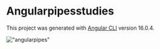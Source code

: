 # Angularpipesstudies

This project was generated with [Angular CLI](https://github.com/angular/angular-cli) version 16.0.4.

!["angularpipes"]("./main/src/assets/Screenshot_1.png")

